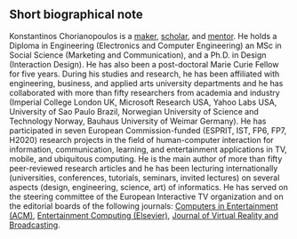 ## Short biographical note
Konstantinos Chorianopoulos is a [maker](http://portfolio.epidro.me), [scholar](http://scholar.epidro.me), and [mentor](/#mentoring). He holds a Diploma in Engineering (Electronics and Computer Engineering) an MSc in Social Science (Marketing and Communication), and a Ph.D. in Design (Interaction Design). He has also been a post-doctoral Marie Curie Fellow for five years. During his studies and research, he has been affiliated with engineering, business, and applied arts university departments and he has collaborated with more than fifty researchers from academia and industry (Imperial College London UK, Microsoft Research USA, Yahoo Labs USA, University of Sao Paulo Brazil, Norwegian University of Science and Technology Norway, Bauhaus University of Weimar Germany). He has participated in seven European Commission-funded (ESPRIT, IST, FP6, FP7, H2020) research projects in the field of human-computer interaction for information, communication, learning, and entertainment applications in TV, mobile, and ubiquitous computing. He is the main author of more than fifty peer-reviewed research articles and he has been lecturing internationally (universities, conferences, tutorials, seminars, invited lectures) on several aspects (design, engineering, science, art) of informatics. He has served on the steering committee of the European Interactive TV organization and on the editorial boards of the following journals: [Computers in Entertainment (ACM)](http://cie.acm.org/about-board/), [Entertainment Computing (Elsevier)](http://www.journals.elsevier.com/entertainment-computing/editorial-board/), [Journal of Virtual Reality and Broadcasting](http://www.jvrb.org/).
